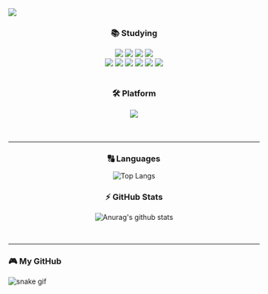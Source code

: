 <img src="https://capsule-render.vercel.app/api?type=waving&color=auto&height=200&section=header&text=Hi,&nbsp;I'm&nbsp;Yunjin!&fontSize=90" />

<div align = "center">
  
### 📚 Studying
<img src="https://img.shields.io/badge/GitHub-181717?style=for-the-badge&logo=GitHub&logoColor=white"> 
<img src="https://img.shields.io/badge/JavaScript-F7DF1E?style=for-the-badge&logo=JavaScript&logoColor=white"> 
<img src="https://img.shields.io/badge/MySQL-4479A1?style=for-the-badge&logo=MySQL&logoColor=white">
<img src="https://img.shields.io/badge/Node.js-339933?style=for-the-badge&logo=Node.js&logoColor=white">

  <br>
  
<img src="https://img.shields.io/badge/Sequelize-52B0E7?style=for-the-badge&logo=Sequelize&logoColor=white">
<img src="https://img.shields.io/badge/MongoDB-47A248?style=for-the-badge&logo=MongoDB&logoColor=white">
<img src="https://img.shields.io/badge/Express-000000?style=for-the-badge&logo=Express&logoColor=white">
<img src="https://img.shields.io/badge/NGINX-009639?style=for-the-badge&logo=NGINX&logoColor=white">
<img src="https://img.shields.io/badge/Socket.io-010101?style=for-the-badge&logo=Socket.io&logoColor=white">
<img src="https://img.shields.io/badge/WebRTC-F37C20?style=for-the-badge&logo=WebRTC&logoColor=white">
  
  <br>
  <br>
  
### 🛠️ Platform
  
<img src="https://img.shields.io/badge/Visual Studio Code-007ACC?style=for-the-badge&logo=Visual Studio Code&logoColor=white">
  
  </div>
  <br>
  <br>
  <hr>

  <div align = "center">
  
### 🔠 Languages

![Top Langs](https://github-readme-stats.vercel.app/api/top-langs/?username=yunjin5450&layout=compact&theme=buefy)
  
  </div>

  <div align = "center">
  
### ⚡️ GitHub Stats
  
![Anurag's github stats](https://github-readme-stats.vercel.app/api?username=yunjin5450&show_icons=true&theme=buefy)
  
  </div>
  <br>
  <hr>
  
 ### 🎮 My GitHub 

  ![snake gif](https://github.com/yunjin5450/yunjin5450/blob/output/github-contribution-grid-snake.svg)

